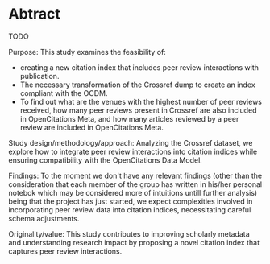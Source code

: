 # Abtract
TODO

Purpose: This study examines the feasibility of:
- creating a new citation index that includes peer review interactions with publication.
- The necessary transformation of the Crossref dump to create an index compliant with the OCDM.
- To find out what are the venues with the highest number of peer reviews received, how many peer reviews present in Crossref are also included in OpenCitations Meta, and how many articles reviewed by a peer review are included in OpenCitations Meta.

Study design/methodology/approach: Analyzing the Crossref dataset, we explore how to integrate peer review interactions into citation indices while ensuring compatibility with the OpenCitations Data Model.

Findings: To the moment we don't have any relevant findings (other than the consideration that each member of the group has written in his/her personal notebok which may be considered more of intuitions untill further analysis) being that the project has just started, we expect complexities involved in incorporating peer review data into citation indices, necessitating careful schema adjustments.

Originality/value: This study contributes to improving scholarly metadata and understanding research impact by proposing a novel citation index that captures peer review interactions.
